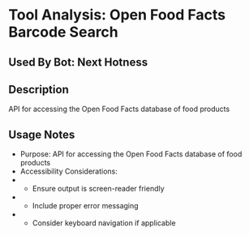 # Tool Analysis: Open Food Facts Barcode Search

## Used By Bot: Next Hotness

## Description
API for accessing the Open Food Facts database of food products


## Usage Notes
- Purpose: API for accessing the Open Food Facts database of food products
- Accessibility Considerations:
- - Ensure output is screen-reader friendly
- - Include proper error messaging
- - Consider keyboard navigation if applicable
